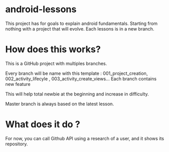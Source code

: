 # android-lessons

This project has for goals to explain android fundamentals. Starting from nothing with a project that will evolve. Each lessons is in a new branch.


# How does this works?

This is a GitHub project with multiples branches.

Every branch will be name with this template : 001_project_creation, 002_activity_lifecyle , 003_activity_create_views...
Each branch contains new feature

This will help total newbie at the beginning and increase in difficulty.


Master branch is always based on the latest lesson.


# What does it do ?

For now, you can call Github API using a research of a user, and it shows its repository.

